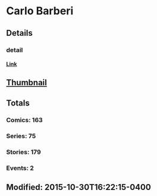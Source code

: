 # Carlo  Barberi 
## Details
### detail
#### [Link](http://marvel.com/comics/creators/412/carlo_barberi?utm_campaign=apiRef&utm_source=225578a89fc76f3d20fbffda5d17a88d)
## [Thumbnail](http://i.annihil.us/u/prod/marvel/i/mg/8/40/4bb430ad4070d.jpg)
## Totals
### Comics: 163
### Series: 75
### Stories: 179
### Events: 2
## Modified: 2015-10-30T16:22:15-0400